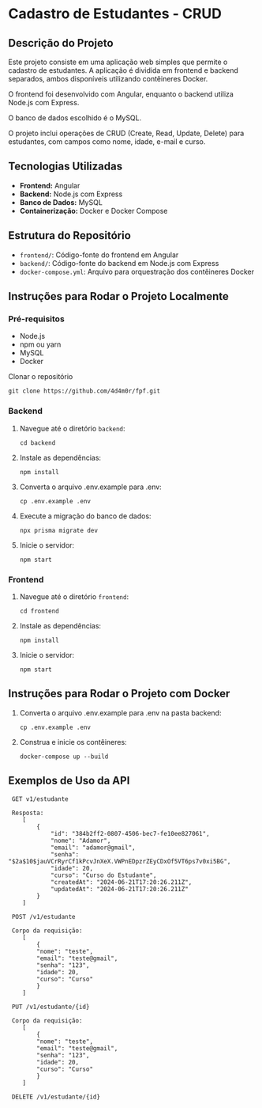 # Cadastro de Estudantes - CRUD

## Descrição do Projeto

Este projeto consiste em uma aplicação web simples que permite o cadastro de estudantes. A aplicação é dividida em frontend e backend separados, ambos disponíveis utilizando contêineres Docker.

O frontend foi desenvolvido com Angular, enquanto o backend utiliza Node.js com Express.

O banco de dados escolhido é o MySQL.

O projeto inclui operações de CRUD (Create, Read, Update, Delete) para estudantes, com campos como nome, idade, e-mail e curso.

## Tecnologias Utilizadas

- **Frontend:** Angular
- **Backend:** Node.js com Express
- **Banco de Dados:** MySQL
- **Containerização:** Docker e Docker Compose

## Estrutura do Repositório

- `frontend/`: Código-fonte do frontend em Angular
- `backend/`: Código-fonte do backend em Node.js com Express
- `docker-compose.yml`: Arquivo para orquestração dos contêineres Docker

## Instruções para Rodar o Projeto Localmente

### Pré-requisitos

- Node.js
- npm ou yarn
- MySQL
- Docker

Clonar o repositório

```
git clone https://github.com/4d4m0r/fpf.git
```

### Backend

1. Navegue até o diretório `backend`:
   ```
   cd backend
   ```
2. Instale as dependências:
   ```
   npm install
   ```
3. Converta o arquivo .env.example para .env:
   ```
   cp .env.example .env
   ```
4. Execute a migração do banco de dados:
   ```
   npx prisma migrate dev
   ```
5. Inicie o servidor:
   ```
   npm start
   ```

### Frontend

1. Navegue até o diretório `frontend`:
   ```
   cd frontend
   ```
2. Instale as dependências:
   ```
   npm install
   ```
3. Inicie o servidor:
   ```
   npm start
   ```

## Instruções para Rodar o Projeto com Docker

1. Converta o arquivo .env.example para .env na pasta backend:
   ```
   cp .env.example .env
   ```

2. Construa e inicie os contêineres:
   ```
   docker-compose up --build
   ```

## Exemplos de Uso da API

```
 GET v1/estudante

 Resposta:
    [
        {
            "id": "384b2ff2-0807-4506-bec7-fe10ee827061",
            "nome": "Adamor",
            "email": "adamor@gmail",
            "senha": "$2a$10$jauVCrRyrCf1kPcvJnXeX.VWPnEDpzrZEyCDxOf5VT6ps7v0xi5BG",
            "idade": 20,
            "curso": "Curso do Estudante",
            "createdAt": "2024-06-21T17:20:26.211Z",
            "updatedAt": "2024-06-21T17:20:26.211Z"
	    }
    ]
```

```
 POST /v1/estudante

 Corpo da requisição:
    [
        {
        "nome": "teste",
        "email": "teste@gmail",
        "senha": "123",
        "idade": 20,
        "curso": "Curso"
        }
    ]
```

```
 PUT /v1/estudante/{id}

 Corpo da requisição:
    [
        {
        "nome": "teste",
        "email": "teste@gmail",
        "senha": "123",
        "idade": 20,
        "curso": "Curso"
        }
    ]
```

```
 DELETE /v1/estudante/{id}
```
